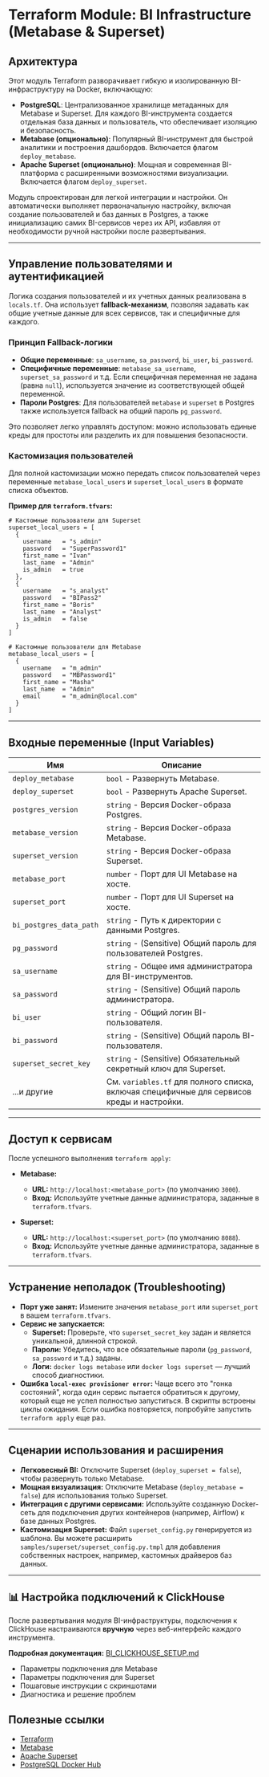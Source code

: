# Terraform Module: BI Infrastructure (Metabase & Superset)

## Архитектура

Этот модуль Terraform разворачивает гибкую и изолированную BI-инфраструктуру на Docker, включающую:

- **PostgreSQL**: Централизованное хранилище метаданных для Metabase и Superset. Для каждого BI-инструмента создается отдельная база данных и пользователь, что обеспечивает изоляцию и безопасность.
- **Metabase (опционально)**: Популярный BI-инструмент для быстрой аналитики и построения дашбордов. Включается флагом `deploy_metabase`.
- **Apache Superset (опционально)**: Мощная и современная BI-платформа с расширенными возможностями визуализации. Включается флагом `deploy_superset`.

Модуль спроектирован для легкой интеграции и настройки. Он автоматически выполняет первоначальную настройку, включая создание пользователей и баз данных в Postgres, а также инициализацию самих BI-сервисов через их API, избавляя от необходимости ручной настройки после развертывания.

---

## Управление пользователями и аутентификацией

Логика создания пользователей и их учетных данных реализована в `locals.tf`. Она использует **fallback-механизм**, позволяя задавать как общие учетные данные для всех сервисов, так и специфичные для каждого.

### Принцип Fallback-логики

- **Общие переменные**: `sa_username`, `sa_password`, `bi_user`, `bi_password`.
- **Специфичные переменные**: `metabase_sa_username`, `superset_sa_password` и т.д. Если специфичная переменная не задана (равна `null`), используется значение из соответствующей общей переменной.
- **Пароли Postgres**: Для пользователей `metabase` и `superset` в Postgres также используется fallback на общий пароль `pg_password`.

Это позволяет легко управлять доступом: можно использовать единые креды для простоты или разделить их для повышения безопасности.

### Кастомизация пользователей

Для полной кастомизации можно передать список пользователей через переменные `metabase_local_users` и `superset_local_users` в формате списка объектов.

**Пример для `terraform.tfvars`:**
```hcl
# Кастомные пользователи для Superset
superset_local_users = [
  {
    username   = "s_admin"
    password   = "SuperPassword1"
    first_name = "Ivan"
    last_name  = "Admin"
    is_admin   = true
  },
  {
    username   = "s_analyst"
    password   = "BIPass2"
    first_name = "Boris"
    last_name  = "Analyst"
    is_admin   = false
  }
]

# Кастомные пользователи для Metabase
metabase_local_users = [
  {
    username   = "m_admin"
    password   = "MBPassword1"
    first_name = "Masha"
    last_name  = "Admin"
    email      = "m_admin@local.com"
  }
]
```

---

## Входные переменные (Input Variables)

| Имя | Описание |
| --- | --- |
| `deploy_metabase` | `bool` - Развернуть Metabase. |
| `deploy_superset` | `bool` - Развернуть Apache Superset. |
| `postgres_version` | `string` - Версия Docker-образа Postgres. |
| `metabase_version` | `string` - Версия Docker-образа Metabase. |
| `superset_version` | `string` - Версия Docker-образа Superset. |
| `metabase_port` | `number` - Порт для UI Metabase на хосте. |
| `superset_port` | `number` - Порт для UI Superset на хосте. |
| `bi_postgres_data_path`| `string` - Путь к директории с данными Postgres. |
| `pg_password` | `string` - (Sensitive) Общий пароль для пользователей Postgres. |
| `sa_username` | `string` - Общее имя администратора для BI-инструментов. |
| `sa_password` | `string` - (Sensitive) Общий пароль администратора. |
| `bi_user` | `string` - Общий логин BI-пользователя. |
| `bi_password` | `string` - (Sensitive) Общий пароль BI-пользователя. |
| `superset_secret_key` | `string` - (Sensitive) Обязательный секретный ключ для Superset. |
| ...и другие | См. `variables.tf` для полного списка, включая специфичные для сервисов креды и настройки. |

---

## Доступ к сервисам

После успешного выполнения `terraform apply`:

- **Metabase:**
  - **URL:** `http://localhost:<metabase_port>` (по умолчанию `3000`).
  - **Вход:** Используйте учетные данные администратора, заданные в `terraform.tfvars`.

- **Superset:**
  - **URL:** `http://localhost:<superset_port>` (по умолчанию `8088`).
  - **Вход:** Используйте учетные данные администратора, заданные в `terraform.tfvars`.

---

## Устранение неполадок (Troubleshooting)

- **Порт уже занят:** Измените значения `metabase_port` или `superset_port` в вашем `terraform.tfvars`.
- **Сервис не запускается:**
  - **Superset:** Проверьте, что `superset_secret_key` задан и является уникальной, длинной строкой.
  - **Пароли:** Убедитесь, что все обязательные пароли (`pg_password`, `sa_password` и т.д.) заданы.
  - **Логи:** `docker logs metabase` или `docker logs superset` — лучший способ диагностики.
- **Ошибка `local-exec provisioner error`:** Чаще всего это "гонка состояний", когда один сервис пытается обратиться к другому, который еще не успел полностью запуститься. В скрипты встроены циклы ожидания. Если ошибка повторяется, попробуйте запустить `terraform apply` еще раз.

---

## Сценарии использования и расширения

- **Легковесный BI:** Отключите Superset (`deploy_superset = false`), чтобы развернуть только Metabase.
- **Мощная визуализация:** Отключите Metabase (`deploy_metabase = false`) для использования только Superset.
- **Интеграция с другими сервисами:** Используйте созданную Docker-сеть для подключения других контейнеров (например, Airflow) к базе данных Postgres.
- **Кастомизация Superset:** Файл `superset_config.py` генерируется из шаблона. Вы можете расширить `samples/superset/superset_config.py.tmpl` для добавления собственных настроек, например, кастомных драйверов баз данных.

---

## 📊 Настройка подключений к ClickHouse

После развертывания модуля BI-инфраструктуры, подключения к ClickHouse настраиваются **вручную** через веб-интерфейс каждого инструмента.

**Подробная документация:** [BI_CLICKHOUSE_SETUP.md](../../../../docs/BI_CLICKHOUSE_SETUP.md)

- Параметры подключения для Metabase
- Параметры подключения для Superset  
- Пошаговые инструкции с скриншотами
- Диагностика и решение проблем

## Полезные ссылки

- [Terraform](https://www.terraform.io/)
- [Metabase](https://www.metabase.com/)
- [Apache Superset](https://superset.apache.org/)
- [PostgreSQL Docker Hub](https://hub.docker.com/_/postgres)
